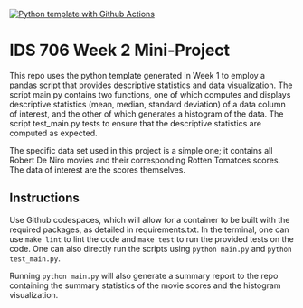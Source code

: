 [![Python template with Github Actions](https://github.com/drktao/python-template/actions/workflows/main.yml/badge.svg)](https://github.com/drktao/python-template/actions/workflows/main.yml)

# IDS 706 Week 2 Mini-Project
This repo uses the python template generated in Week 1 to employ a pandas script that provides descriptive statistics and data visualization. The script main.py contains two functions, one of which computes and displays descriptive statistics (mean, median, standard deviation) of a data column of interest, and the other of which generates a histogram of the data. The script test_main.py tests to ensure that the descriptive statistics are computed as expected.

The specific data set used in this project is a simple one; it contains all Robert De Niro movies and their corresponding Rotten Tomatoes scores. The data of interest are the scores themselves. 

## Instructions
Use Github codespaces, which will allow for a container to be built with the required packages, as detailed in requirements.txt. In the terminal, one can use `make lint` to lint the code and `make test` to run the provided tests on the code. One can also directly run the scripts using `python main.py` and `python test_main.py`.

Running `python main.py` will also generate a summary report to the repo containing the summary statistics of the movie scores and the histogram visualization.

